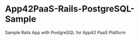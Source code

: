 App42PaaS-Rails-PostgreSQL-Sample
=================================

Sample Rails App with PostgreSQL for App42 PaaS Platform